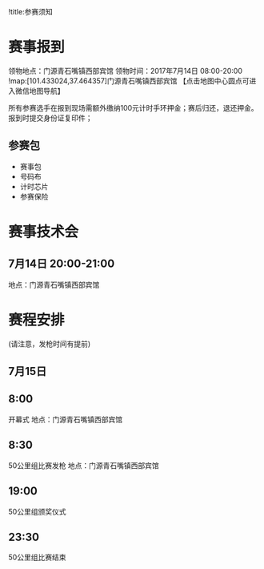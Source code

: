 !title:参赛须知
# 赛事报到

领物地点：门源青石嘴镇西部宾馆
领物时间：2017年7月14日 08:00-20:00
!map:[101.433024,37.464357]门源青石嘴镇西部宾馆
【点击地图中心圆点可进入微信地图导航】

所有参赛选手在报到现场需额外缴纳100元计时手环押金；赛后归还，退还押金。
报到时提交身份证复印件；

## 参赛包
* 赛事包
* 号码布
* 计时芯片
* 参赛保险

# 赛事技术会
## 7月14日  20:00-21:00
地点：门源青石嘴镇西部宾馆

# 赛程安排
(请注意，发枪时间有提前)

## 7月15日
## 8:00
开幕式
地点：门源青石嘴镇西部宾馆

## 8:30
50公里组比赛发枪
地点：门源青石嘴镇西部宾馆

## 19:00
50公里组颁奖仪式

## 23:30
50公里组比赛结束

